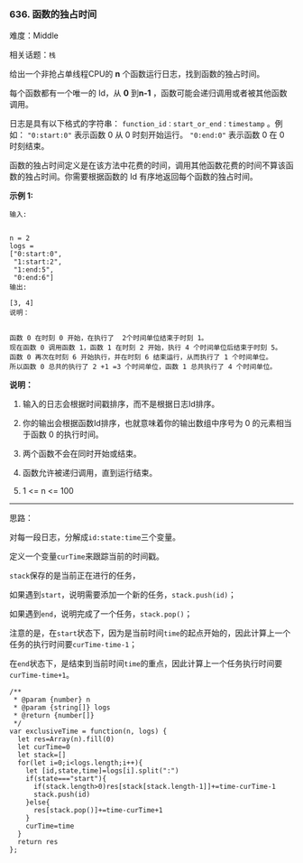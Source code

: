 ### 636. 函数的独占时间

难度：Middle

相关话题：`栈`

给出一个非抢占单线程CPU的 **n** 个函数运行日志，找到函数的独占时间。



每个函数都有一个唯一的 Id，从 **0**  到**n-1** ，函数可能会递归调用或者被其他函数调用。



日志是具有以下格式的字符串： `function_id：start_or_end：timestamp` 。例如： `"0:start:0"` 表示函数 0 从 0 时刻开始运行。 `"0:end:0"` 表示函数 0 在 0 时刻结束。



函数的独占时间定义是在该方法中花费的时间，调用其他函数花费的时间不算该函数的独占时间。你需要根据函数的 Id 有序地返回每个函数的独占时间。



**示例 1:** 



```
输入:


n = 2
logs = 
["0:start:0",
 "1:start:2",
 "1:end:5",
 "0:end:6"]
输出:

[3, 4]
说明：


函数 0 在时刻 0 开始，在执行了  2个时间单位结束于时刻 1。
现在函数 0 调用函数 1，函数 1 在时刻 2 开始，执行 4 个时间单位后结束于时刻 5。
函数 0 再次在时刻 6 开始执行，并在时刻 6 结束运行，从而执行了 1 个时间单位。
所以函数 0 总共的执行了 2 +1 =3 个时间单位，函数 1 总共执行了 4 个时间单位。
```


**说明：** 




1. 输入的日志会根据时间戳排序，而不是根据日志Id排序。

2. 你的输出会根据函数Id排序，也就意味着你的输出数组中序号为 0 的元素相当于函数 0 的执行时间。

3. 两个函数不会在同时开始或结束。

4. 函数允许被递归调用，直到运行结束。

5. 1 <= n <= 100






-----

思路：

对每一段日志，分解成`id:state:time`三个变量。

定义一个变量`curTime`来跟踪当前的时间戳。

`stack`保存的是当前正在进行的任务，

如果遇到`start`，说明需要添加一个新的任务，`stack.push(id)`；

如果遇到`end`，说明完成了一个任务，`stack.pop()`；

注意的是，在`start`状态下，因为是当前时间`time`的起点开始的，因此计算上一个任务的执行时间要`curTime-time-1`；

在`end`状态下，是结束到当前时间`time`的重点，因此计算上一个任务执行时间要`curTime-time+1`。
```
/**
 * @param {number} n
 * @param {string[]} logs
 * @return {number[]}
 */
var exclusiveTime = function(n, logs) {
  let res=Array(n).fill(0)
  let curTime=0
  let stack=[]
  for(let i=0;i<logs.length;i++){
    let [id,state,time]=logs[i].split(":")
    if(state==="start"){
      if(stack.length>0)res[stack[stack.length-1]]+=time-curTime-1
      stack.push(id)
    }else{
      res[stack.pop()]+=time-curTime+1
    }
    curTime=time
  }
  return res
};
```

